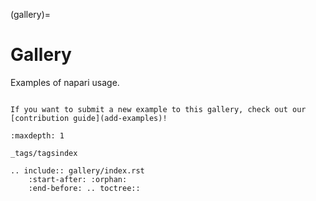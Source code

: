 (gallery)=
# Gallery

Examples of napari usage.

```{note}

If you want to submit a new example to this gallery, check out our
[contribution guide](add-examples)!
```

```{toctree}
:maxdepth: 1

_tags/tagsindex
```

```{eval-rst}
.. include:: gallery/index.rst
    :start-after: :orphan:
    :end-before: .. toctree::
```
